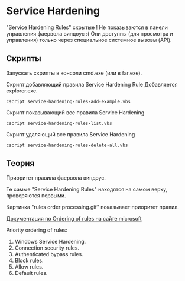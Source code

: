 ﻿
# Service Hardening

"Service Hardening Rules" скрытые !
Не показываются в панели управления фаервола виндоус :(
Они доступны (для просмотра и управления) 
только через специальное системное вызовы (API).

## Скрипты

Запускать скрипты в консоли cmd.exe (или в far.exe).

Скрипт добавляющий правила Service Hardening Rule
Добавляется explorer.exe.
```
cscript service-hardening-rules-add-example.vbs
```

Скрипт показывающий все правила Service Hardening
```
cscript service-hardening-rules-list.vbs
```

Скрипт удаляющий все правила Service Hardening
```
cscript service-hardening-rules-delete-all.vbs
```

## Теория

Приоритет правила фаервола виндоус.

Те самые "Service Hardening Rules" находятся на самом верху, проверяются первыми.

Картинка "rules order processing.gif" показывает приоритет правил.

[Документация по Ordering of rules на сайте microsoft](https://docs.microsoft.com/en-us/previous-versions/windows/it-pro/windows-server-2008-R2-and-2008/cc755191(v=ws.10))

Priority ordering of rules:
1. Windows Service Hardening.
2. Connection security rules.
3. Authenticated bypass rules.
4. Block rules.
5. Allow rules.
6. Default rules.

